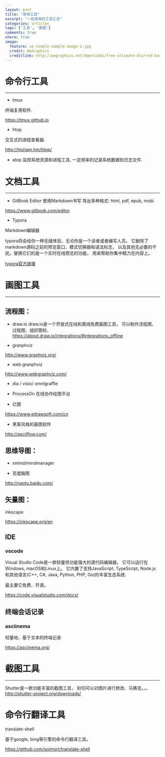 ```yaml
---
layout: post
title: "常用工具"
excerpt: "一些有用的工具汇总" 
categories: articles
tags: ['工具', '画图']
comments: true
share: true
image:
  feature: so-simple-sample-image-1.jpg
  credit: WeGraphics
  creditlink: http://wegraphics.net/downloads/free-ultimate-blurred-background-pack/
---
```


# 命令行工具
----

* tmux 

终端复用软件.

<https://tmux.github.io>

* htop

交互式的进程查看器.

<http://hisham.hm/htop/>

* atop
监控系统资源和进程工具, 一定频率的记录系统数据到日志文件. 


# 文档工具
----

* GitBook Editor
使用Markdown书写 
导出多种格式: html, pdf, epub, mobi

<https://www.gitbook.com/editor>


* Typora

Markdown编辑器

typora将会给你一种无缝体验，无论你是一个读者或者编写人员。 它删除了markdown源码之前的预览窗口、模式切换器和语法标志， 以及其他无必要的干扰。替换它们的是一个实时在线预览的功能， 用来帮助你集中精力在内容上。 

[typora官方链接](https://typora.io/)


# 画图工具
----

## 流程图： 

* draw.io
draw.io是一个开放式在线和离线免费画图工具， 可以制作流程图、过程图、组织图标、
<https://about.draw.io/integrations/#integrations_offline>

* granphviz 

<http://www.graphviz.org/>

* web granphviz

<http://www.webgraphviz.com/>

* dia / visio/ omnlgraffle

* ProcessOn 在线协作绘图平台

* 亿图

<https://www.edrawsoft.com/cn>

* 黑客风格的画图软件

<http://asciiflow.com/>


## 思维导图： 

* xmind/mindmanager 

* 百度脑图

<http://naotu.baidu.com/>


## 矢量图：

inkscape

<https://inkscape.org/en>

## IDE

### vscode

Visual Studio Code是一款轻量但功能强大的源代码编辑器， 它可以运行在Windows, macOS和Linux上。  它内置了支持JavaScript, TypeScript, Node.js和其他语言(C++, C#, Java, Python, PHP, Go)的丰富生态系统. 

最主要它免费、开源。 

<https://code.visualstudio.com/docs/>

## 终端会话记录

### asciinema 
轻量地、基于文本的终端记录

<https://asciinema.org/>

# 截图工具
---

Shutter是一款功能丰富的截图工具， 别切可以对图片进行修改、马赛克。。。
<http://shutter-project.org/downloads/>

# 命令行翻译工具
translate-shell

基于google, bing等引擎的命令行翻译工具。 

<https://github.com/soimort/translate-shell>
